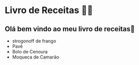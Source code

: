 # Livro de Receitas :man_cook:

## Olá bem vindo ao meu livro de receitas:chicken:

- strogonoff de frango 
- Pavê
- Bolo de Cenoura
- Moqueca de Camarão

